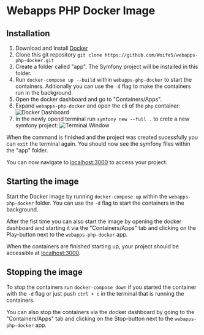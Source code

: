 # Webapps PHP Docker Image

## Installation
1. Download and Install [Docker](https://www.docker.com/get-started "How to install docker")
2. Clone this git repository `git clone https://github.com/Woife5/webapps-php-docker.git`
3. Create a folder called "app". The Symfony project will be installed in this folder.
4. Run `docker-compose up --build` within `webapps-php-docker` to start the containers. Aditionally you can use the `-d` flag to make the containers run in the background.
5. Open the docker dashboard and go to "Containers/Apps".
6. Expand `webapps-php-docker` and open the cli of the `php` container: ![Docker Dashboard](https://i.ibb.co/tHnMqr4/dockerdashboard.png)
7. In the newly opend terminal run `symfony new --full .` to crete a new symfony project: ![Terminal Window](https://i.ibb.co/PMH8tmg/dockerterminal.png)

When the command is finished and the project was created sucessfully you can `exit` the terminal again. You should now see the symfony files within the "app" folder.

You can now navigate to [localhost:3000](http://localhost:3000) to access your project.

## Starting the image
Start the Docker image by running ```docker-compose up``` within the `webapps-php-docker` folder. You can use the `-d` flag to start the containers in the background.

After the fist time you can also start the image by opening the docker dashboard and starting it via the "Containers/Apps" tab and clicking on the Play-button next to the `webapps-php-docker` app.

When the containers are finished starting up, your project should be accessible at [localhost:3000](http://localhost:3000).

## Stopping the image
To stop the containers run ```docker-compose down``` if you started the container with the `-d` flag or just push ```ctrl + c``` in the terminal that is running the containers.

You can also stop the containers via the docker dashboard by going to the "Containers/Apps" tab and clicking on the Stop-button next to the `webapps-php-docker` app.